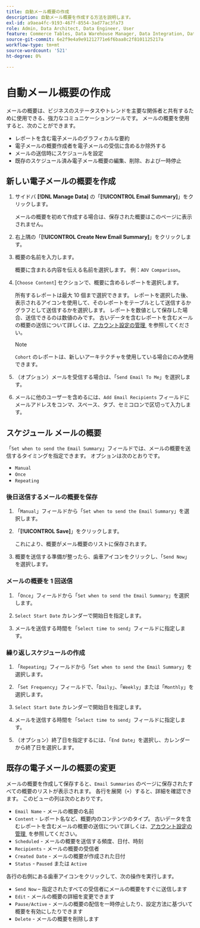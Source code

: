 ```yaml
---
title: 自動メール概要の作成
description: 自動メール概要を作成する方法を説明します。
exl-id: a9aea4fc-9193-467f-8554-3ad77ac3fa73
role: Admin, Data Architect, Data Engineer, User
feature: Commerce Tables, Data Warehouse Manager, Data Integration, Data Import/Export
source-git-commit: 6e2f9e4a9e91212771e6f6baa8c2f8101125217a
workflow-type: tm+mt
source-wordcount: '521'
ht-degree: 0%

---
```


# 自動メール概要の作成

メールの概要は、ビジネスのステータスやトレンドを主要な関係者と共有するために使用できる、強力なコミュニケーションツールです。 メールの概要を使用すると、次のことができます。

* レポートを含む電子メールのグラフィカルな要約
* 電子メールの概要作成者を電子メールの受信に含めるか除外する
* メールの送信時にスケジュールを設定
* 既存のスケジュール済み電子メール概要の編集、削除、および一時停止

## 新しい電子メールの概要を作成

1. サイドバ **[!DNL Manage Data]** の「**[!UICONTROL Email Summary]**」をクリックします。

   メールの概要を初めて作成する場合は、保存された概要はこのページに表示されません。

1. 右上隅の「**[!UICONTROL Create New Email Summary]**」をクリックします。

1. 概要の名前を入力します。

   概要に含まれる内容を伝える名前を選択します。 例：`AOV Comparison`。

1. [`Choose Content`] セクションで、概要に含めるレポートを選択します。

   所有するレポートは最大 10 個まで選択できます。 レポートを選択した後、表示されるアイコンを使用して、そのレポートをテーブルとして送信するかグラフとして送信するかを選択します。 レポートを数値として保存した場合、送信できるのは数値のみです。 古いデータを含むレポートを含むメールの概要の送信について詳しくは、[&#x200B; アカウント設定の管理 &#x200B;](../../administrator/account-management/managing-account-settings.md) を参照してください。

   >[!NOTE]
   >
   >`Cohort` のレポートは、新しいアーキテクチャを使用している場合にのみ使用できます。

1. （オプション）メールを受信する場合は、「`Send Email To Me`」を選択します。

1. メールに他のユーザーを含めるには、`Add Email Recipients` フィールドにメールアドレスをコンマ、スペース、タブ、セミコロンで区切って入力します。

## スケジュール メールの概要

「`Set when to send the Email Summary`」フィールドでは、メールの概要を送信するタイミングを指定できます。 オプションは次のとおりです。

* `Manual`
* `Once`
* `Repeating`

### 後日送信するメールの概要を保存

1. 「`Manual`」フィールドから「`Set when to send the Email Summary`」を選択します。

1. 「**[!UICONTROL Save]**」をクリックします。

   これにより、概要がメール概要のリストに保存されます。

1. 概要を送信する準備が整ったら、歯車アイコンをクリックし、「`Send Now`」を選択します。

### メールの概要を 1 回送信

1. 「`Once`」フィールドから「`Set when to send the Email Summary`」を選択します。

1. `Select Start Date` カレンダーで開始日を指定します。

1. メールを送信する時間を「`Select time to send`」フィールドに指定します。

### 繰り返しスケジュールの作成

1. 「`Repeating`」フィールドから「`Set when to send the Email Summary`」を選択します。

1. 「`Set Frequency`」フィールドで、「`Daily`」、「`Weekly`」または「`Monthly`」を選択します。

1. `Select Start Date` カレンダーで開始日を指定します。

1. メールを送信する時間を「`Select time to send`」フィールドに指定します。

1. （オプション）終了日を指定するには、「`End Date`」を選択し、カレンダーから終了日を選択します。

## 既存の電子メールの概要の変更

メールの概要を作成して保存すると、`Email Summaries` のページに保存されたすべての概要のリストが表示されます。 各行を展開（`+`）すると、詳細を確認できます。 このビューの列は次のとおりです。

* `Email Name` - メールの概要の名前
* `Content` - レポート名など、概要内のコンテンツのタイプ。 古いデータを含むレポートを含むメールの概要の送信について詳しくは、[&#x200B; アカウント設定の管理 &#x200B;](../../administrator/account-management/managing-account-settings.md) を参照してください。
* `Scheduled` - メールの概要を送信する頻度、日付、時刻
* `Recipients` - メールの概要の受信者
* `Created Date` - メールの概要が作成された日付
* `Status` - `Paused` または `Active`

各行の右側にある歯車アイコンをクリックして、次の操作を実行します。

* `Send Now` – 指定されたすべての受信者にメールの概要をすぐに送信します
* `Edit` - メールの概要の詳細を変更できます
* `Pause/Active` - メールの概要の配信を一時停止したり、設定方法に基づいて概要を有効にしたりできます
* `Delete` - メールの概要を削除します
